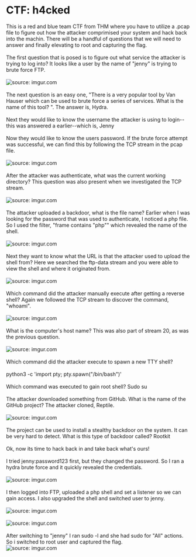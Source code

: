 # CTF: h4cked

This is a red and blue team CTF from THM where you have to utilize a .pcap file to figure out how the attacker comprimised your system and hack back into the machin. There will be a handful of questions that we will need to answer and finally elevating to root and capturing the flag.
<br>
<br>
The first question that is posed is to figure out what service the attacker is trying to log into? It looks like a user by the name of "jenny" is trying to brute force FTP.
<br>
<br>
<img src="https://i.imgur.com/SGWjLhd.jpg" title="source: imgur.com" />
<br>
<br>
The next question is an easy one, "There is a very popular tool by Van Hauser which can be used to brute force a series of services. What is the name of this tool? ". The answer is, Hydra.
<br>
<br>
Next they would like to know the username the attacker is using to login--this was answered a earlier--which is, Jenny
<br>
<br>
Now they would like to know the users password. If the brute force attempt was successful, we can find this by following the TCP stream in the pcap file.
<br>
<br>
<img src="https://i.imgur.com/rYbK9nb.jpg" title="source: imgur.com" />
<br>
<br>
After the attacker was authenticate, what was the current working directory? This question was also present when we investigated the TCP stream.
<br>
<br>
<img src="https://i.imgur.com/OVLIE5N.jpg" title="source: imgur.com" />
<br>
<br>
The attacker uploaded a backdoor, what is the file name? Earlier when I was looking for the password that was used to authenticate, I noticed a php file. So I used the filter, "frame contains "php"" which revealed the name of the shell.
<br>
<br>
<img src="https://i.imgur.com/nmJhoQL.jpg" title="source: imgur.com" />
<br>
<br>
Next they want to know what the URL is that the attacker used to upload the shell from? Here we searched the ftp-data stream and you were able to view the shell and where it originated from.
<br>
<br>
<img src="https://i.imgur.com/nKafi90.jpg" title="source: imgur.com" />
<br>
<br>
Which command did the attacker manually execute after getting a reverse shell? Again we followed the TCP stream to discover the command, "whoami".
<br>
<br>
<img src="https://i.imgur.com/jnG0PIC.jpg" title="source: imgur.com" />
<br>
<br>
What is the computer's host name? This was also part of stream 20, as was the previous question.
<br>
<br>
<img src="https://i.imgur.com/Mlwyrye.jpg" title="source: imgur.com" />
<br>
<br>
Which command did the attacker execute to spawn a new TTY shell? 
<br>
<br>
python3 -c 'import pty; pty.spawn("/bin/bash")'
<br>
<br>
Which command was executed to gain root shell? Sudo su
<br>
<br>
The attacker downloaded something from GitHub. What is the name of the GitHub project? The attacker cloned, Reptile. 
<br>
<br>
<img src="https://i.imgur.com/qLAhvno.jpg" title="source: imgur.com" />
<br>
<br>
The project can be used to install a stealthy backdoor on the system. It can be very hard to detect. What is this type of backdoor called? Rootkit
<br>
<br>
Ok, now its time to hack back in and take back what's ours!
<br>
<br>
I tried jenny:password123 first, but they changed the password. So I ran a hydra brute force and it quickly revealed the credentials.
<br>
<br>
<img src="https://i.imgur.com/5eoEUqs.jpg" title="source: imgur.com" />
<br>
<br>
I then logged into FTP, uploaded a php shell and set a listener so we can gain access. I also upgraded the shell and switched user to jenny.
<br>
<br>
<img src="https://i.imgur.com/cd8UBKY.jpg" title="source: imgur.com" />
<br>
<br>
<img src="https://i.imgur.com/OGvDILd.jpg" title="source: imgur.com" />
<br>
<br>
After switching to "jenny" I ran sudo -l and she had sudo for "All" actions. So i switched to root user and captured the flag.
<br>
<img src="https://i.imgur.com/kGjnX7D.jpg" title="source: imgur.com" />
<br>
<br>
